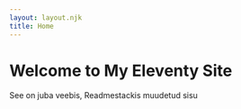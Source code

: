 ```yaml
---
layout: layout.njk
title: Home
---
```


# Welcome to My Eleventy Site

See on juba veebis, Readmestackis muudetud sisu
